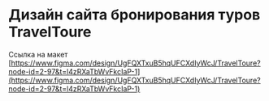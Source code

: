 # Дизайн сайта бронирования туров TravelToure

Ссылка на макет [https://www.figma.com/design/UgFQXTxuB5hqUFCXdIyWcJ/TravelToure?node-id=2-97&t=l4zRXaTbWvFkcIaP-1](https://www.figma.com/design/UgFQXTxuB5hqUFCXdIyWcJ/TravelToure?node-id=2-97&t=l4zRXaTbWvFkcIaP-1)
